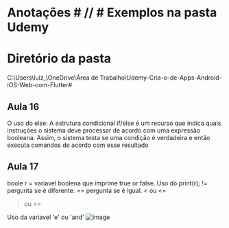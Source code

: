 # Anotações # // # Exemplos na pasta Udemy #

# Diretório da pasta #
C:\Users\luiz_\OneDrive\Área de Trabalho\Udemy\-Cria-o-de-Apps-Android-iOS-Web-com-Flutter#


## Aula 16 ##

O uso do else: A estrutura condicional if/else é um recurso que indica quais instruções o sistema deve processar de acordo com uma expressão booleana. Assim, o sistema testa se uma condição é verdadeira e então executa comandos de acordo com esse resultado

## Aula 17 ##

boole r = variavel boolena que imprime true or false. Uso do print(r);
!= pergunta se é diferente.
== pergunta se é igual.
< ou <=
> ou >=

Uso da variavel 'e' ou 'and'
![image](https://user-images.githubusercontent.com/115110679/205915737-ecb544ef-3f36-4189-96b1-efa83f7c200e.png)

